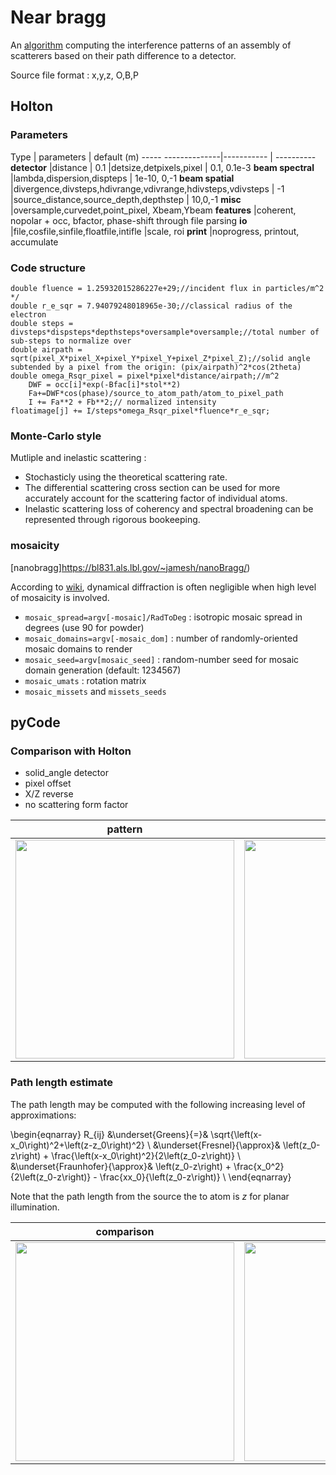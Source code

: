 # Near bragg


An [algorithm](https://bl831.als.lbl.gov/~jamesh/nearBragg/) computing the interference patterns of an assembly of scatterers based
on their path difference to a detector.

Source file format : x,y,z, O,B,P

## Holton

### Parameters

Type                | parameters | default (m)
----- --------------|----------- | ----------
**detector**        |distance | 0.1
                    |detsize,detpixels,pixel | 0.1, 0.1e-3
**beam spectral**   |lambda,dispersion,dispteps | 1e-10, 0,-1
**beam spatial**    |divergence,divsteps,hdivrange,vdivrange,hdivsteps,vdivsteps | -1
                    |source_distance,source_depth,depthstep | 10,0,-1
**misc**            |oversample,curvedet,point_pixel, Xbeam,Ybeam
**features**        |coherent, nopolar + occ, bfactor, phase-shift through file parsing
**io**              |file,cosfile,sinfile,floatfile,intifle
                    |scale, roi
**print**           |noprogress, printout, accumulate

### Code structure

```
double fluence = 1.25932015286227e+29;//incident flux in particles/m^2 */
double r_e_sqr = 7.94079248018965e-30;//classical radius of the electron
double steps = divsteps*dispsteps*depthsteps*oversample*oversample;//total number of sub-steps to normalize over
double airpath = sqrt(pixel_X*pixel_X+pixel_Y*pixel_Y+pixel_Z*pixel_Z);//solid angle subtended by a pixel from the origin: (pix/airpath)^2*cos(2theta)
double omega_Rsqr_pixel = pixel*pixel*distance/airpath;//m^2
    DWF = occ[i]*exp(-Bfac[i]*stol**2)
    Fa+=DWF*cos(phase)/source_to_atom_path/atom_to_pixel_path
    I += Fa**2 + Fb**2;// normalized intensity
floatimage[j] += I/steps*omega_Rsqr_pixel*fluence*r_e_sqr;
```

### Monte-Carlo style

Mutliple and inelastic scattering :

- Stochasticly using the theoretical scattering rate.
- The differential scattering cross section can be used for more accurately account for the scattering factor of individual atoms.
- Inelastic scattering loss of coherency and spectral broadening can be represented through rigorous bookeeping.



### mosaicity
[nanobragg]https://bl831.als.lbl.gov/~jamesh/nanoBragg/)

According to [wiki](https://en.wikipedia.org/wiki/Mosaicity), dynamical diffraction is often negligible when high level of mosaicity is involved.

- `mosaic_spread=argv[-mosaic]/RadToDeg` : isotropic mosaic spread in degrees (use 90 for powder)
- `mosaic_domains=argv[-mosaic_dom]` : number of randomly-oriented mosaic domains to render
- `mosaic_seed=argv[mosaic_seed]` : random-number seed for mosaic domain generation (default: 1234567)
- `mosaic_umats` : rotation matrix
- `mosaic_missets` and `missets_seeds`



## pyCode
### Comparison with Holton
- solid_angle detector
- pixel offset
- X/Z reverse
- no scattering form factor

pattern | Intensity
------- | ---------
[<img src="/projects/nearBragg/figures/comparisonHoltonPattern.svg" width="350" /> ](/projects/nearBragg/figures/comparisonHoltonPattern.svg) | [<img src="/projects/nearBragg/figures/comparisonHolton.svg" width="350" /> ](/projects/nearBragg/figures/comparisonHolton.svg)

### Path length estimate
The path length may be computed with the following increasing level of approximations:

\begin{eqnarray}
R_{ij}
      &\underset{Greens}{=}& \sqrt{\left(x-x_0\right)^2+\left(z-z_0\right)^2} \\
       &\underset{Fresnel}{\approx}&     \left(z_0-z\right) + \frac{\left(x-x_0\right)^2}{2\left(z_0-z\right)} \\
       &\underset{Fraunhofer}{\approx}&  \left(z_0-z\right) + \frac{x_0^2}{2\left(z_0-z\right)} - \frac{xx_0}{\left(z_0-z\right)}  \\
\end{eqnarray}

Note that the path length from the source the to atom is $z$ for planar illumination.


comparison | error
---------- | ---------
[<img src="/projects/nearBragg/figures/path_length.svg" width="350" /> ](/projects/nearBragg/figures/path_length.svg) | [<img src="/projects/nearBragg/figures/path_length_diff.svg" width="350" /> ](/projects/nearBragg/figures/path_length_diff.svg)
